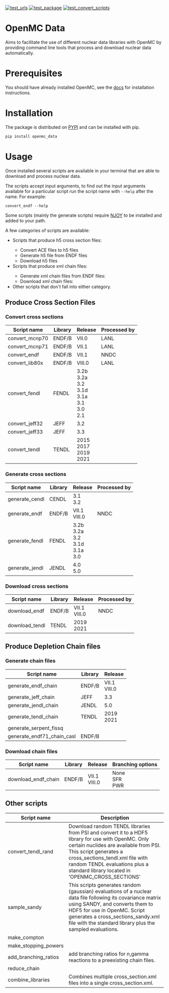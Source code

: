[![test_urls](https://github.com/shimwell/data/actions/workflows/test_urls.yml/badge.svg)](https://github.com/shimwell/data/actions/workflows/test_urls.yml)
[![test_package](https://github.com/openmc-data-storage/openmc_data/actions/workflows/test_package.yml/badge.svg)](https://github.com/openmc-data-storage/openmc_data/actions/workflows/test_package.yml)
[![test_convert_scripts](https://github.com/openmc-data-storage/openmc_data/actions/workflows/test_processing.yml/badge.svg)](https://github.com/openmc-data-storage/openmc_data/actions/workflows/test_processing.yml)


# OpenMC Data

Aims to facilitate the use of different nuclear data libraries with OpenMC by
providing command line tools that process and download nuclear data automatically.

# Prerequisites

You should have already installed OpenMC, see the [docs](https://docs.openmc.org/en/stable/quickinstall.html) for installation instructions.

# Installation

The package is distributed on [PYPI](https://pypi.org/project/openmc-data/) and can be installed with pip.

```bash
pip install openmc_data
```

# Usage

Once installed several scripts are available in your terminal that are able to
download and process nuclear data.

The scripts accept input arguments, to find out the input arguments available
for a particular script run the script name with ```--help``` after the name.
For example:

```convert_endf --help```

Some scripts (mainly the generate scripts) require [NJOY](https://github.com/njoy/NJOY2016) to be installed and
added to your path.

A few categories of scripts are available:
<ul>
<li>Scripts that produce h5 cross section files:</li>
<ul>
    <li>Convert ACE files to h5 files</li>
    <li>Generate h5 file from ENDF files</li>
    <li>Download h5 files</li>
</ul>
<li>Scripts that produce xml chain files:</li>
<ul>
    <li>Generate xml chain files from ENDF files:</li>
    <li>Download xml chain files:</li>
</ul>
<li>Other scripts that don't fall into either category.</li>
</ul>

## Produce Cross Section Files

### Convert cross sections

| Script name | Library | Release | Processed by |
|-|-|-|-|
|convert_mcnp70 | ENDF/B | VII.0 | LANL |
|convert_mcnp71 | ENDF/B | VII.1 | LANL |
|convert_endf | ENDF/B | VII.1 | NNDC |
|convert_lib80x | ENDF/B | VIII.0 | LANL |
|convert_fendl | FENDL | 3.2b<br>3.2a<br>3.2<br>3.1d<br>3.1a<br>3.1<br>3.0<br>2.1 |
|convert_jeff32 | JEFF | 3.2 |
|convert_jeff33 | JEFF | 3.3 |
|convert_tendl | TENDL | 2015<br>2017<br>2019<br>2021 |

### Generate cross sections

| Script name | Library | Release | Processed by |
|-|-|-|-|
| generate_cendl | CENDL | 3.1<br>3.2 |  |
| generate_endf | ENDF/B | VII.1<br>VIII.0 | NNDC |
| generate_fendl | FENDL | 3.2b<br>3.2a<br>3.2<br>3.1d<br>3.1a<br>3.0 | |
| generate_jendl | JENDL | 4.0<br>5.0 | |


### Download cross sections

| Script name | Library | Release | Processed by |
|-|-|-|-|
| download_endf | ENDF/B | VII.1<br>VIII.0  | NNDC |
| download_tendl | TENDL | 2019<br>2021  |  |

<!-- | Script name | Library | Release | Processed by | Download available | Downloads ACE files and convert to HDF5 | Downloads ENDF files and convert to HDF5 | Convert local ACE files |
|-|-|-|-|-|-|-|-|
|generate_cendl| CENDL | 3.1<br>3.2 |  |  |  | :heavy_check_mark: |  |
|convert_mcnp70| ENDF/B | VII.0 | LANL | [openmc.org](https://anl.box.com/shared/static/t25g7g6v0emygu50lr2ych1cf6o7454b.xz) |  |  | :heavy_check_mark: |
|convert_mcnp71| ENDF/B | VII.1 | LANL | [openmc.org](https://anl.box.com/shared/static/d359skd2w6wrm86om2997a1bxgigc8pu.xz) |  |  | :heavy_check_mark: |
|generate_endf| ENDF/B | VII.1 | NNDC | [openmc.org](https://anl.box.com/shared/static/9igk353zpy8fn9ttvtrqgzvw1vtejoz6.xz) |  | :heavy_check_mark: |  |
|convert_endf| ENDF/B | VII.1 | NNDC | [openmc.org](https://anl.box.com/shared/static/9igk353zpy8fn9ttvtrqgzvw1vtejoz6.xz) | :heavy_check_mark: | :heavy_check_mark: |  |
|convert_lib80x| ENDF/B | VIII.0 | LANL | [openmc.org](https://anl.box.com/shared/static/nd7p4jherolkx4b1rfaw5uqp58nxtstr.xz) |  |  | :heavy_check_mark: |
|generate_endf| ENDF/B | VIII.0 | NNDC | [openmc.org](https://anl.box.com/shared/static/uhbxlrx7hvxqw27psymfbhi7bx7s6u6a.xz) |  | :heavy_check_mark: |  |
|convert_fendl| FENDL | 2.1<br>3.0<br>3.1a<br>3.1d<br>3.2 |  | [openmc.org 3.2](https://anl.box.com/shared/static/3cb7jetw7tmxaw6nvn77x6c578jnm2ey.xz) | :heavy_check_mark: |  |  |
|generate_jendl| JENDL | 4.0 |  |  |  | :heavy_check_mark: |  |
|convert_jeff32| JEFF | 3.2 |  | [openmc.org](https://anl.box.com/shared/static/pb94oxriiipezysu7w4r2qdoufc2epxv.xz) | :heavy_check_mark: |  |  |
|convert_jeff33| JEFF | 3.3 |  | [openmc.org](https://anl.box.com/shared/static/ddetxzp0gv1buk1ev67b8ynik7f268hw.xz) | :heavy_check_mark: |  |  |
|convert_tendl| TENDL | 2015<br>2017<br>2019<br>2021|  |  | :heavy_check_mark: |  |  | -->

## Produce Depletion Chain files

### Generate chain files

| Script name | Library | Release |
|-|-|-|
|generate_endf_chain | ENDF/B | VII.1<br>VIII.0  |
|generate_jeff_chain | JEFF | 3.3  |
|generate_jendl_chain | JENDL | 5.0 |
|generate_tendl_chain | TENDL | 2019<br>2021 |
|generate_serpent_fissq | |  |
|generate_endf71_chain_casl | ENDF/B |  |

### Download chain files

| Script name | Library | Release | Branching options|
|-|-|-|-|
|download_endf_chain | ENDF/B | VII.1<br>VIII.0 | None<br>SFR<br>PWR

<!-- | Sctipt name | Library | Release | Download available | Download ENDF files and generates XML chain files |
|-|-|-|-|-|
|generate_endf71_chain_casl|ENDF/B|-|[https://github.com/openmc-dev/data/tree/master/depletion](https://github.com/openmc-dev/data/tree/master/depletion)|:heavy_check_mark:|
|generate_endf_chain|ENDF/B|-|[https://github.com/openmc-dev/data/tree/master/depletion](https://github.com/openmc-dev/data/tree/master/depletion)|:heavy_check_mark:|
|generate_serpent_fissq|-|-|[https://github.com/openmc-dev/data/tree/master/depletion](https://github.com/openmc-dev/data/tree/master/depletion)|:heavy_check_mark:|
|generate_tendl_chain|TENDL|2019<br>2021|[https://github.com/openmc-dev/data/tree/master/depletion](https://github.com/openmc-dev/data/tree/master/depletion)|:heavy_check_mark:| -->

## Other scripts

| Script name | Description |
|-|-|
| convert_tendl_rand | Download random TENDL libraries from PSI and convert it to a HDF5 library for use with OpenMC. Only certain nuclides are available from PSI. This script generates a cross_sections_tendl.xml file with random TENDL evaluations plus a standard library located in 'OPENMC_CROSS_SECTIONS' |
| sample_sandy | This scripts generates random (gaussian) evaluations of a nuclear data file following its covariance matrix using SANDY, and converts them to HDF5 for use in OpenMC. Script generates a cross_sections_sandy.xml file with the standard library plus the sampled evaluations. |
| make_compton | |
| make_stopping_powers | |
| add_branching_ratios | add branching ratios for n,gamma reactions to a preexisting chain files. |
| reduce_chain | |
| combine_libraries | Combines multiple cross_section.xml files into a single cross_section.xml. |
